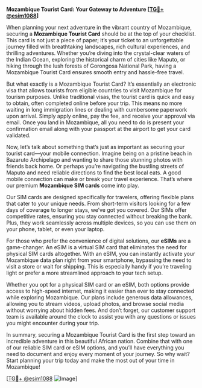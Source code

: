 **Mozambique Tourist Card: Your Gateway to Adventure [[TG💪+ @esim1088](https://t.me/s/esim1088)]**

When planning your next adventure in the vibrant country of Mozambique, securing a **Mozambique Tourist Card** should be at the top of your checklist. This card is not just a piece of paper; it’s your ticket to an unforgettable journey filled with breathtaking landscapes, rich cultural experiences, and thrilling adventures. Whether you’re diving into the crystal-clear waters of the Indian Ocean, exploring the historical charm of cities like Maputo, or hiking through the lush forests of Gorongosa National Park, having a Mozambique Tourist Card ensures smooth entry and hassle-free travel.

But what exactly is a Mozambique Tourist Card? It’s essentially an electronic visa that allows tourists from eligible countries to visit Mozambique for tourism purposes. Unlike traditional visas, the tourist card is quick and easy to obtain, often completed online before your trip. This means no more waiting in long immigration lines or dealing with cumbersome paperwork upon arrival. Simply apply online, pay the fee, and receive your approval via email. Once you land in Mozambique, all you need to do is present your confirmation email along with your passport at the airport to get your card validated.

Now, let’s talk about something that’s just as important as securing your tourist card—your mobile connection. Imagine being on a pristine beach in Bazaruto Archipelago and wanting to share those stunning photos with friends back home. Or perhaps you’re navigating the bustling streets of Maputo and need reliable directions to find the best local eats. A good mobile connection can make or break your travel experience. That’s where our premium **Mozambique SIM cards** come into play. 

Our SIM cards are designed specifically for travelers, offering flexible plans that cater to your unique needs. From short-term visitors looking for a few days of coverage to longer stays, we’ve got you covered. Our SIMs offer competitive rates, ensuring you stay connected without breaking the bank. Plus, they work seamlessly across multiple devices, so you can use them on your phone, tablet, or even your laptop. 

For those who prefer the convenience of digital solutions, our **eSIMs** are a game-changer. An eSIM is a virtual SIM card that eliminates the need for physical SIM cards altogether. With an eSIM, you can instantly activate your Mozambique data plan right from your smartphone, bypassing the need to visit a store or wait for shipping. This is especially handy if you’re traveling light or prefer a more streamlined approach to your tech setup.

Whether you opt for a physical SIM card or an eSIM, both options provide access to high-speed internet, making it easier than ever to stay connected while exploring Mozambique. Our plans include generous data allowances, allowing you to stream videos, upload photos, and browse social media without worrying about hidden fees. And don’t forget, our customer support team is available around the clock to assist you with any questions or issues you might encounter during your trip.

In summary, securing a Mozambique Tourist Card is the first step toward an incredible adventure in this beautiful African nation. Combine that with one of our reliable SIM card or eSIM options, and you’ll have everything you need to document and enjoy every moment of your journey. So why wait? Start planning your trip today and make the most out of your time in Mozambique!

[[TG💪+ @esim1088](https://t.me/s/esim1088) ![Image](https://i.postimg.cc/Y0z9fWf4/image.png)]